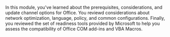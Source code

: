 In this module, you've learned about the prerequisites, considerations, and update channel options for Office. You reviewd considerations about  network optimization, language, policy, and common configurations. Finally, you reviewed the set of readiness tools provided by Microsoft to help you assess the compatibility of Office COM add-ins and VBA Macros.
